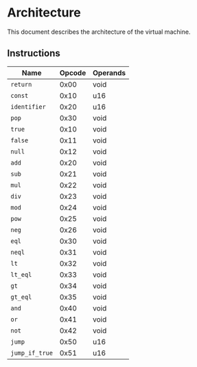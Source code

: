  # Architecture
 This document describes the architecture of the virtual machine.

 ## Instructions
| Name           | Opcode | Operands |
| -------------- | ------ | -------- |
| `return`       | 0x00   | void     |
| `const`        | 0x10   | u16      |
| `identifier`   | 0x20   | u16      |
| `pop`          | 0x30   | void     |
| `true`         | 0x10   | void     |
| `false`        | 0x11   | void     |
| `null`         | 0x12   | void     |
| `add`          | 0x20   | void     |
| `sub`          | 0x21   | void     |
| `mul`          | 0x22   | void     |
| `div`          | 0x23   | void     |
| `mod`          | 0x24   | void     |
| `pow`          | 0x25   | void     |
| `neg`          | 0x26   | void     |
| `eql`          | 0x30   | void     |
| `neql`         | 0x31   | void     |
| `lt`           | 0x32   | void     |
| `lt_eql`       | 0x33   | void     |
| `gt`           | 0x34   | void     |
| `gt_eql`       | 0x35   | void     |
| `and`          | 0x40   | void     |
| `or`           | 0x41   | void     |
| `not`          | 0x42   | void     |
| `jump`         | 0x50   | u16      |
| `jump_if_true` | 0x51   | u16      |
